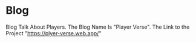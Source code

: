 # Blog
Blog Talk About Players.
The Blog Name Is "Player Verse".
The Link to the Project "https://plyer-verse.web.app/"
